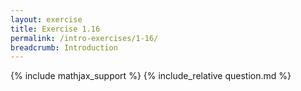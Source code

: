 ```yaml
---
layout: exercise
title: Exercise 1.16
permalink: /intro-exercises/1-16/
breadcrumb: Introduction
---
```


{% include mathjax_support %}
{% include_relative question.md %}
